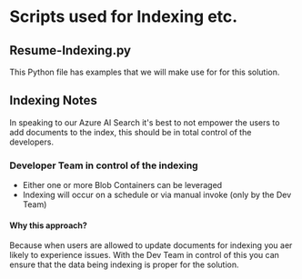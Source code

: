 # Scripts used for Indexing etc.

## Resume-Indexing.py
This Python file has examples that we will make use for for this solution.

## Indexing Notes
In speaking to our Azure AI Search it's best to not empower the users to add documents to the index, this should be in total control of the developers.

### Developer Team in control of the indexing
- Either one or more Blob Containers can be leveraged
- Indexing will occur on a schedule or via manual invoke (only by the Dev Team)

#### Why this approach?
Because when users are allowed to update documents for indexing you aer likely to experience issues.  With the Dev Team in control of this you can ensure that the data being indexing is proper for the solution.
